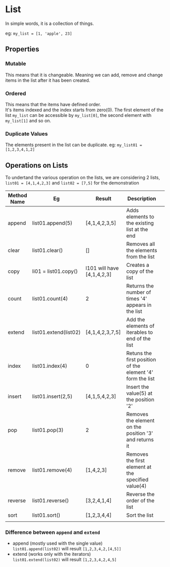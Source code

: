 # List

In simple words, it is a collection of things. 

eg: `my_list = [1, 'apple', 23]`


## Properties

### Mutable
This means that it is changeable. Meaning we can add, remove and change items in the list after it has been created.

### Ordered  
This means that the items have defined order.  
It's items indexed and the index starts from zero(0).
The first element of the list `my_list` can be accessible by `my_list[0]`, the second element with `my_list[1]` and so on.

### Duplicate Values
The elements present in the list can be duplicate.
eg: `my_list01 = [1,2,3,4,1,2]`


## Operations on Lists

To undertand the various operation on the lists, we are considering 2 lists, `list01 = [4,1,4,2,3]` and `list02 = [7,5]` for the demonstration

| Method Name  	| Eg  	| Result  	| Description  	|   	|
|---	|---	|---	|---	|---	|
| append  	| list01.append(5)  	|  [4,1,4,2,3,5] 	| Adds elements to the existing list at the end 	|   	|
| clear  	| list01.clear()  	| []  	| Removes all the elements from the list  	|   	|
| copy  	| li01 = list01.copy()  	| l101 will have [4,1,4,2,3]  	| Creates a copy of the list  	|   	|
| count  	| list01.count(4)  	| 2  	| Returns the number of times '4' appears in the list  	|   	|
| extend  	| list01.extend(list02)  	| [4,1,4,2,3,7,5]  	| Add the elements of iterables to end of the list  	|   	|
| index  	| list01.index(4)  	| 0  	| Retuns the first position of the element '4' form the list  	|   	|
| insert  	| list01.insert(2,5)  	| [4,1,5,4,2,3]  	| Insert the value(5) at the position '2'  	|   	|
| pop  	| list01.pop(3)  	| 2  	| Removes the element on the position '3' and returns it  	|   	|
| remove  	| list01.remove(4)  	| [1,4,2,3]  	| Removes the first element at the specified value(4)  	|   	|
| reverse  	| list01.reverse()  	| [3,2,4,1,4]  	| Reverse the order of the list  	|   	|
| sort  	| list01.sort()  	| [1,2,3,4,4]  	| Sort the list   	|   	|
|   	|   	|   	|   	|   	|


### Difference between `append` and `extend`
- append (mostly used with the single value)  
`list01.append(list02)` will result `[1,2,3,4,2,[4,5]]`  
- extend (works only with the iterators)  
`list01.extend(list02)` will result `[1,2,3,4,2,4,5]`

